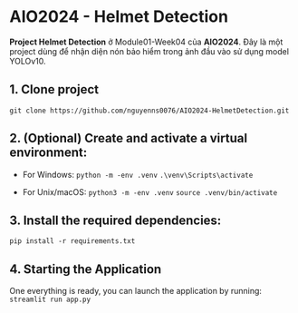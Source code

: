 # AIO2024 - Helmet Detection

**Project Helmet Detection** ở Module01-Week04 của **AIO2024**.
Đây là một project dùng để nhận diện nón bảo hiểm trong ảnh đầu vào sử dụng model YOLOv10.


## 1. Clone project

    git clone https://github.com/nguyenns0076/AIO2024-HelmetDetection.git

## 2. (Optional) Create and activate a virtual environment:

 - For Windows:
`python -m -env .venv`
`.\venv\Scripts\activate`
 
 - For Unix/macOS:
`python3 -m -env .venv`
`source .venv/bin/activate`

## 3. Install the required dependencies:

    pip install -r requirements.txt

## 4. Starting the Application

One everything is ready, you can launch the application by running:
`streamlit run app.py`
